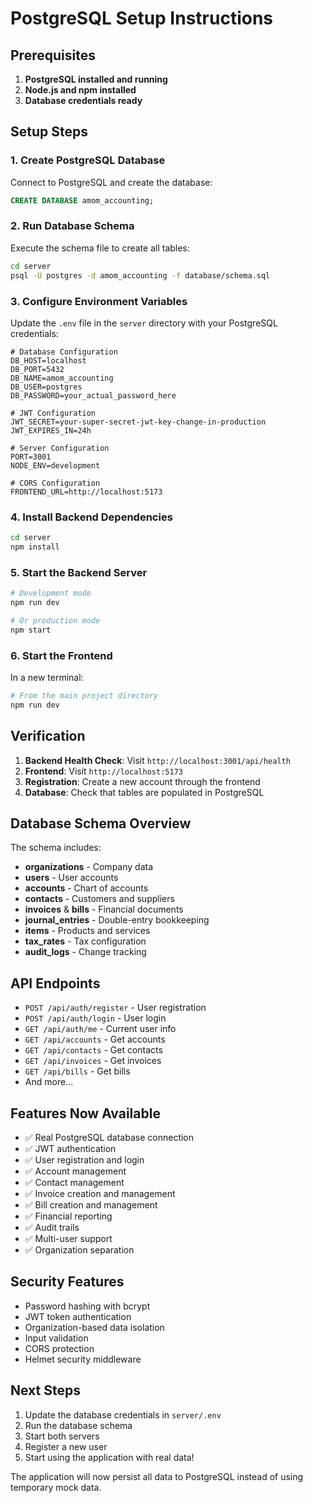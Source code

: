 # PostgreSQL Setup Instructions

## Prerequisites

1. **PostgreSQL installed and running**
2. **Node.js and npm installed**
3. **Database credentials ready**

## Setup Steps

### 1. Create PostgreSQL Database

Connect to PostgreSQL and create the database:

```sql
CREATE DATABASE amom_accounting;
```

### 2. Run Database Schema

Execute the schema file to create all tables:

```bash
cd server
psql -U postgres -d amom_accounting -f database/schema.sql
```

### 3. Configure Environment Variables

Update the `.env` file in the `server` directory with your PostgreSQL credentials:

```env
# Database Configuration
DB_HOST=localhost
DB_PORT=5432
DB_NAME=amom_accounting
DB_USER=postgres
DB_PASSWORD=your_actual_password_here

# JWT Configuration
JWT_SECRET=your-super-secret-jwt-key-change-in-production
JWT_EXPIRES_IN=24h

# Server Configuration
PORT=3001
NODE_ENV=development

# CORS Configuration
FRONTEND_URL=http://localhost:5173
```

### 4. Install Backend Dependencies

```bash
cd server
npm install
```

### 5. Start the Backend Server

```bash
# Development mode
npm run dev

# Or production mode
npm start
```

### 6. Start the Frontend

In a new terminal:

```bash
# From the main project directory
npm run dev
```

## Verification

1. **Backend Health Check**: Visit `http://localhost:3001/api/health`
2. **Frontend**: Visit `http://localhost:5173`
3. **Registration**: Create a new account through the frontend
4. **Database**: Check that tables are populated in PostgreSQL

## Database Schema Overview

The schema includes:
- **organizations** - Company data
- **users** - User accounts
- **accounts** - Chart of accounts
- **contacts** - Customers and suppliers
- **invoices** & **bills** - Financial documents
- **journal_entries** - Double-entry bookkeeping
- **items** - Products and services
- **tax_rates** - Tax configuration
- **audit_logs** - Change tracking

## API Endpoints

- `POST /api/auth/register` - User registration
- `POST /api/auth/login` - User login
- `GET /api/auth/me` - Current user info
- `GET /api/accounts` - Get accounts
- `GET /api/contacts` - Get contacts
- `GET /api/invoices` - Get invoices
- `GET /api/bills` - Get bills
- And more...

## Features Now Available

- ✅ Real PostgreSQL database connection
- ✅ JWT authentication
- ✅ User registration and login
- ✅ Account management
- ✅ Contact management
- ✅ Invoice creation and management
- ✅ Bill creation and management
- ✅ Financial reporting
- ✅ Audit trails
- ✅ Multi-user support
- ✅ Organization separation

## Security Features

- Password hashing with bcrypt
- JWT token authentication
- Organization-based data isolation
- Input validation
- CORS protection
- Helmet security middleware

## Next Steps

1. Update the database credentials in `server/.env`
2. Run the database schema
3. Start both servers
4. Register a new user
5. Start using the application with real data!

The application will now persist all data to PostgreSQL instead of using temporary mock data.